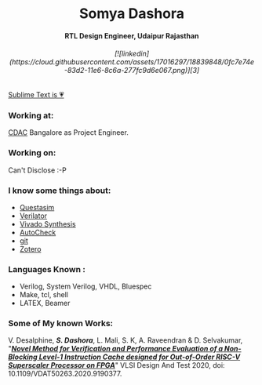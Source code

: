 
<h1 align='center'> Somya Dashora </h1>
<h4 align='center'> RTL Design Engineer,  Udaipur Rajasthan </h4>
<h6 align='center'> [![linkedin](https://cloud.githubusercontent.com/assets/17016297/18839848/0fc7e74e-83d2-11e6-8c6a-277fc9d6e067.png)][3]</h6>
<!-- # 
####  -->

[Sublime Text is :heartpulse:](https://www.sublimetext.com/)

### Working at:

[CDAC](https://www.cdac.in/) Bangalore as Project Engineer.

### Working on:

Can't Disclose :-P


### I know some things about:
* [Questasim](https://www.mentor.com/products/fv/questa/)
* [Verilator](https://www.veripool.org/wiki/verilatorVerilator)
* [Vivado Synthesis](https://www.xilinx.com/products/design-tools/vivado.html)
* [AutoCheck](https://www.mentor.com/products/fv/questa-autocheck)
* [git](https://git-scm.com/)
* [Zotero](https://www.zotero.org/)

### Languages Known :

* Verilog, System Verilog, VHDL, Bluespec
* Make, tcl, shell
* LATEX, Beamer


### Some of My known Works:

V. Desalphine, _**S. Dashora**_, L. Mali, S. K, A. Raveendran & D. Selvakumar,
"[**_Novel Method for Verification and Performance Evaluation of
a Non-Blocking Level-1 Instruction Cache designed for Out-of-Order
RISC-V Superscaler Processor on FPGA_**](https://ieeexplore.ieee.org/document/9190377)" VLSI Design And Test 2020,
doi: 10.1109/VDAT50263.2020.9190377.

<!--
**somyadashora/somyadashora** is a ✨ _special_ ✨ repository because its `README.md` (this file) appears on your GitHub profile.

Here are some ideas to get you started:

- 🔭 I’m currently working on ...
- 🌱 I’m currently learning ...
- 👯 I’m looking to collaborate on ...
- 🤔 I’m looking for help with ...
- 💬 Ask me about ...
- 📫 How to reach me: ...
- 😄 Pronouns: ...
- ⚡ Fun fact: ...
-->
